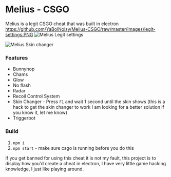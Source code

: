 # Melius - CSGO
Melius is a legit CSGO cheat that was built in electron
https://github.com/YaBoiNoisy/Melius-CSGO/raw/master/images/legit-settings.PNG
![Melius Legit settings](https://github.com/YaBoiNoisy/Melius-CSGO/raw/master/images/legit-settings.png)

![Melius Skin changer](https://github.com/YaBoiNoisy/Melius-CSGO/raw/master/images/skin-changer.png)

### Features
* Bunnyhop
* Chams
* Glow
* No flash
* Radar
* Recoil Control System
* Skin Changer - Press `F1` and wait 1 second until the skin shows (this is a hack to get the skin changer to work I am looking for a better solution if you know it, let me know)
* Triggerbot

### Build
1. `npm i`
2. `npm start` - make sure csgo is running before you do this

If you get banned for using this cheat it is not my fault, this project is to display how you'd create a cheat in electron, I have very little game hacking knowledge, I just like playing around.
